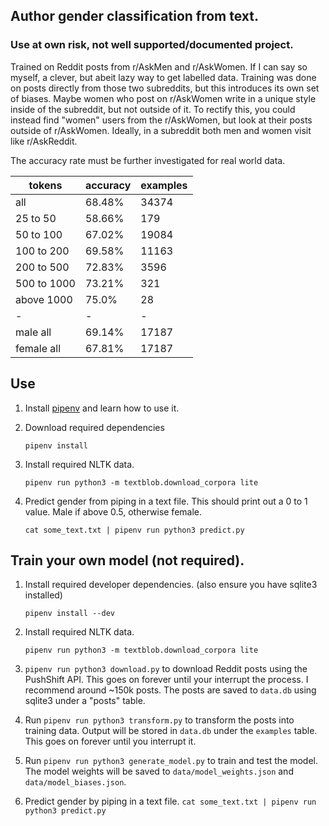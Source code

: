 
## Author gender classification from text.

### Use at own risk, not well supported/documented project.

Trained on Reddit posts from r/AskMen and r/AskWomen. If I can say so myself, a clever, but abeit lazy way to get labelled data. Training was done on posts directly from those two subreddits, but this introduces its own set of biases. Maybe women who post on r/AskWomen write in a unique style inside of the subreddit, but not outside of it. To rectify this, you could instead find "women" users from the r/AskWomen, but look at their posts outside of r/AskWomen. Ideally, in a subreddit both men and women visit like r/AskReddit. 

The accuracy rate must be further investigated for real world data. 

|tokens|accuracy|examples|
|----|--------|--------|
|all|68.48%|34374|
|25 to 50|58.66%|179|
|50 to 100|67.02%|19084|
|100 to 200|69.58%|11163|
|200 to 500|72.83%|3596|
|500 to 1000|73.21%|321|
|above 1000|75.0%|28|
|-|-|-|
|male all|69.14%|17187|
|female all|67.81%|17187|

## Use 
1. Install [pipenv](https://github.com/pypa/pipenv) and learn how to use it. 
1. Download required dependencies

    `pipenv install`
1. Install required NLTK data.

    `pipenv run python3 -m textblob.download_corpora lite`

1. Predict gender from piping in a text file. This should print out a 0 to 1 value. Male if above 0.5, otherwise female. 

    `cat some_text.txt | pipenv run python3 predict.py`
## Train your own model (not required). 

1. Install required developer dependencies. (also ensure you have sqlite3 installed)

    `pipenv install --dev`

1. Install required NLTK data.

    `pipenv run python3 -m textblob.download_corpora lite`
1. `pipenv run python3 download.py` to download Reddit posts using the PushShift API. This goes on forever until your interrupt the process. I recommend around ~150k posts. The posts are saved to `data.db`  using sqlite3 under a "posts" table. 
1. Run `pipenv run python3 transform.py` to transform the posts into training data. Output will be stored in `data.db` under the `examples` table. This goes on forever until you interrupt it. 
1. Run `pipenv run python3 generate_model.py` to train and test the model. The model weights will be saved to `data/model_weights.json` and `data/model_biases.json`.
1. Predict gender by piping in a text file.
    `cat some_text.txt | pipenv run python3 predict.py`
